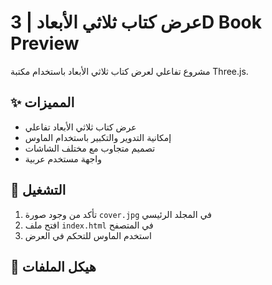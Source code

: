 # عرض كتاب ثلاثي الأبعاد | 3D Book Preview

مشروع تفاعلي لعرض كتاب ثلاثي الأبعاد باستخدام مكتبة Three.js.

## ✨ المميزات

- عرض كتاب ثلاثي الأبعاد تفاعلي
- إمكانية التدوير والتكبير باستخدام الماوس
- تصميم متجاوب مع مختلف الشاشات
- واجهة مستخدم عربية

## 🚀 التشغيل

1. تأكد من وجود صورة `cover.jpg` في المجلد الرئيسي
2. افتح ملف `index.html` في المتصفح
3. استخدم الماوس للتحكم في العرض

## 📁 هيكل الملفات
